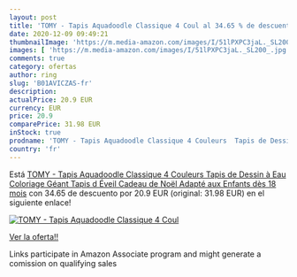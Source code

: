 ```yaml
---
layout: post
title: 'TOMY - Tapis Aquadoodle Classique 4 Coul al 34.65 % de descuento'
date: 2020-12-09 09:49:21
thumbnailImage: 'https://m.media-amazon.com/images/I/51lPXPC3jaL._SL200_.jpg'
images: [ 'https://m.media-amazon.com/images/I/51lPXPC3jaL._SL200_.jpg' ]
comments: true
category: ofertas
author: ring
slug: 'B01AVICZAS-fr'
description:
actualPrice: 20.9 EUR
currency: EUR
price: 20.9
comparePrice: 31.98 EUR
inStock: true
prodname: 'TOMY - Tapis Aquadoodle Classique 4 Couleurs  Tapis de Dessin à Eau  Coloriage Géant  Tapis d Éveil  Cadeau de Noël Adapté aux Enfants dès 18 mois'
country: 'fr'
---
```


Está [TOMY - Tapis Aquadoodle Classique 4 Couleurs  Tapis de Dessin à Eau  Coloriage Géant  Tapis d Éveil  Cadeau de Noël Adapté aux Enfants dès 18 mois](https://www.amazon.fr/dp/B01AVICZAS/?tag=tolees0d-21) con 34.65 de descuento por 20.9 EUR (original: 31.98 EUR) en el siguiente enlace!

[![TOMY - Tapis Aquadoodle Classique 4 Coul](https://m.media-amazon.com/images/I/51lPXPC3jaL._SL200_.jpg)](https://www.amazon.fr/dp/B01AVICZAS/?tag=tolees0d-21)

[Ver la oferta!!](https://www.amazon.fr/dp/B01AVICZAS/?tag=tolees0d-21)

Links participate in Amazon Associate program and might generate a comission on qualifying sales


